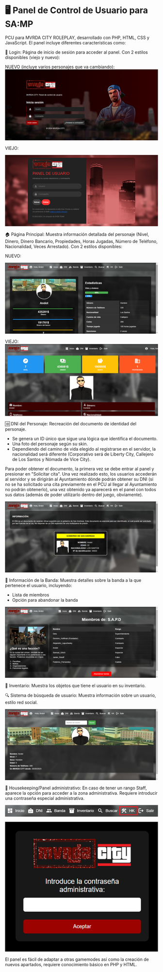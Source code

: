 # 🖥️ Panel de Control de Usuario para SA:MP
PCU para MVRDA CITY ROLEPLAY, desarrollado con PHP, HTML, CSS y JavaScript. El panel incluye diferentes características como:

🔐 Login: Página de inicio de sesión para acceder al panel. Con 2 estilos disponibles (viejo y nuevo):

NUEVO (incluye varios personajes que va cambiando):
![Login](https://github.com/itsAndot/mcpanel/blob/main/screenshots/nuevoinicio.png)

VIEJO:

![Login](https://github.com/itsAndot/mcpanel/blob/main/screenshots/login.png)

🏠 Página Principal: Muestra información detallada del personaje (Nivel, Dinero, Dinero Bancario, Propiedades, Horas Jugadas, Número de Teléfono, Nacionalidad, Veces Arrestado). Con 2 estilos disponibles:

NUEVO:

![Index](https://github.com/itsAndot/mcpanel/blob/main/screenshots/principalnuevo.png)

VIEJO:
![Index](https://github.com/itsAndot/mcpanel/blob/main/screenshots/index.png)


🆔 DNI del Personaje: Recreación del documento de identidad del personaje. 
- Se genera un ID único que sigue una lógica que identifica el documento.
- Una foto del personaje según su skin.
- Dependiendo del camino de vida elegido al registrarse en el servidor, la nacionalidad será diferente (Corporativo será de Liberty City, Callejero de Los Santos y Nómada de Vice City).

Para poder obtener el documento, la primera vez se debe entrar al panel y presionar en "Solicitar cita". Una vez realizado esto, los usuarios accederán al servidor y se dirigirán al Ayuntamiento dónde podrán obtener su DNI (si no se ha solicitado una cita previamente en el PCU al llegar al Ayuntamiento no podrán obtenerlo), una vez obtenido ya aparecerá en el panel con todos sus datos (además de poder utilizarlo dentro del juego, obviamente).

![DNI](https://github.com/itsAndot/mcpanel/blob/main/screenshots/dni2.png)

👥 Información de la Banda: Muestra detalles sobre la banda a la que pertenece el usuario, incluyendo:
- Lista de miembros
- Opción para abandonar la banda

![Banda](https://github.com/itsAndot/mcpanel/blob/main/screenshots/banda.png)

🧰 Inventario: Muestra los objetos que tiene el usuario en su inventario.

🔍 Sistema de búsqueda de usuario: Muestra información sobre un usuario, estilo red social.

![Buscar](https://github.com/itsAndot/mcpanel/blob/main/screenshots/buscar.png)

🔧 Housekeeping/Panel administrativo: En caso de tener un rango Staff, aparece la opción para acceder a la zona administrativa. Requiere introducir una contraseña especial administrativa.

![Barra](https://github.com/itsAndot/mcpanel/blob/main/screenshots/barrahk.png)

![Acceso](https://github.com/itsAndot/mcpanel/blob/main/screenshots/accesohk.png)

El panel es fácil de adaptar a otras gamemodes así como la creación de nuevos apartados, requiere conocimiento básico en PHP y HTML.
